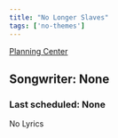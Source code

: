 ```yaml
---
title: "No Longer Slaves"
tags: ['no-themes']
---
```


[Planning Center](https://services.planningcenteronline.com/songs/18013882)

## Songwriter: None
### Last scheduled: None          

No Lyrics
